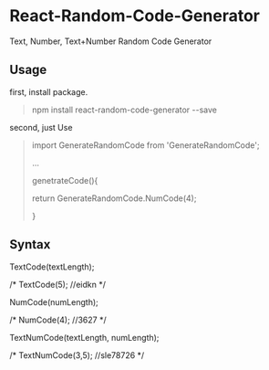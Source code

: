 # React-Random-Code-Generator
Text, Number, Text+Number Random Code Generator

## Usage

first, install package.

> npm install react-random-code-generator --save

second, just Use

>
>
>import GenerateRandomCode from 'GenerateRandomCode';
>
> ...
>
>genetrateCode(){
>
>    return GenerateRandomCode.NumCode(4);
>
>  }
>  


## Syntax

TextCode(textLength);

/* TextCode(5); //eidkn */

NumCode(numLength);

/* NumCode(4); //3627 */

TextNumCode(textLength, numLength);

/* TextNumCode(3,5); //sle78726 */
